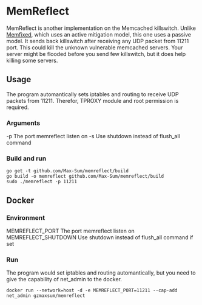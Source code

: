 # MemReflect
MemReflect is another implementation on the Memcached killswitch.
Unlike [Memfixed](https://github.com/649/Memfixed-Mitigation-Tool), which uses an active mitigation model, this one uses a passive model.
It sends back killswitch after receiving any UDP packet from 11211 port. This could kill the unknown vulnerable memcached servers.
Your server might be flooded before you send few killswitch, but it does help killing some servers.

## Usage
The program automantically sets iptables and routing to receive UDP packets from 11211.
Therefor, TPROXY module and root permission is required.

### Arguments
-p    The port memreflect listen on
-s    Use shutdown instead of flush_all command

### Build and run
```
go get -t github.com/Max-Sum/memreflect/build
go build -o memreflect github.com/Max-Sum/memreflect/build
sudo ./memreflect -p 11211
```

## Docker
### Environment
MEMREFLECT_PORT        The port memreflect listen on
MEMREFLECT_SHUTDOWN    Use shutdown instead of flush_all command if set

### Run
The program would set iptables and routing automantically, but you need to give the capability of net_admin to the docker.
```
docker run --network=host -d -e MEMREFLECT_PORT=11211 --cap-add net_admin gzmaxsum/memreflect
```

